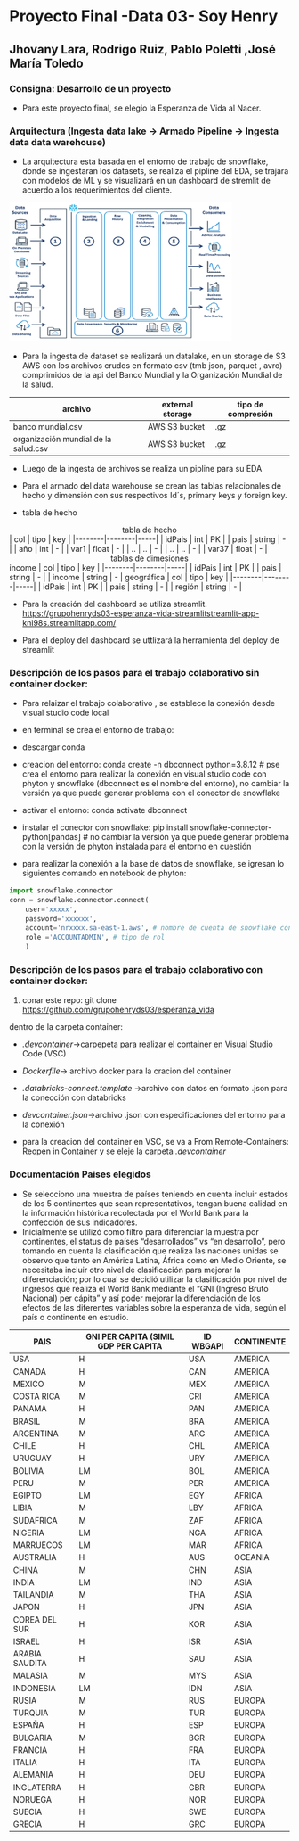 # Proyecto Final -Data 03- Soy Henry
## Jhovany Lara, Rodrigo Ruiz, Pablo Poletti ,José María Toledo

### Consigna: Desarrollo de un proyecto

- Para este proyecto final, se elegio la Esperanza de Vida al Nacer.


### Arquitectura (Ingesta data lake -> Armado Pipeline -> Ingesta data data warehouse)

- La arquitectura esta basada en el entorno de trabajo de snowflake, donde se ingestaran los datasets, se realiza el pipline del EDA, se trajara con modelos de ML y se visualizará en un dashboard de stremlit de acuerdo a los requerimientos del cliente.

<img src="/imagenes/engineering snowflake2.png" width="400" height="250"/>

- Para la ingesta de dataset se realizará un datalake, en un storage de S3 AWS con los archivos crudos en formato csv (tmb json, parquet , avro) comprimidos de la api del Banco Mundial y la Organización Mundial de la salud.

| archivo                              | external storage | tipo de compresión |
|--------------------------------------|------------------|--------------------|
| banco mundial.csv                    | AWS S3 bucket    | .gz                |
| organización mundial de la salud.csv | AWS S3 bucket    | .gz                |

- Luego de la ingesta de archivos se realiza un pipline para su EDA
- Para el armado del data warehouse se crean las tablas relacionales de hecho y dimensión con sus respectivos Id´s, primary keys y foreign key.

- tabla de hecho

<div class="pull-left">

<center>tabla de hecho </center>
| col    | tipo   | key | 
|--------|--------|-----|
| idPais | int    | PK  |
| pais   | string | -   |
| año    | int    | -   |
| var1   | float  | -   |
| ..     | ..     | -   |
| ..     | ..     | -   |
| var37  | float  | -   |
</div>

<center>tablas de dimesiones</center>
income
| col    | tipo   | key |
|--------|--------|-----|
| idPais | int    | PK  |
| pais   | string | -   |
| income | string | -   |
geográfica
| col    | tipo   | key |
|--------|--------|-----|
| idPais | int    | PK  |
| pais   | string | -   |
| región | string | -   |

</div>
</div>


- Para la creación del dashboard se utiliza streamlit. https://grupohenryds03-esperanza-vida-streamlitstreamlit-app-kni98s.streamlitapp.com/

- Para el deploy del dashboard se uttlizará la herramienta del deploy de streamlit

### Descripción de los pasos para el trabajo colaborativo sin container docker:

- Para relaizar el trabajo colaborativo , se establece la conexión desde visual studio code local

- en terminal se crea el entorno de trabajo:
- descargar conda
- creacion del entorno: conda create -n dbconnect python=3.8.12 # pse crea el entorno para realizar la conexión en visual studio code con phyton y snowflake (dbconnect es el nombre del entorno), no cambiar la versión ya que puede generar problema con el conector de snowflake
- activar el entorno: conda activate dbconnect
- instalar el conector con snowflake: pip install snowflake-connector-python[pandas] # no cambiar la versión ya que puede generar problema con la versión de phyton instalada para el entorno en cuestión
- para realizar la conexión a la base de datos de snowflake, se igresan lo siguientes comando en notebook de phyton:

```python
import snowflake.connector
conn = snowflake.connector.connect(
    user='xxxxx',
    password='xxxxxx',
    account='nrxxxx.sa-east-1.aws', # nombre de cuenta de snowflake con su región asgnada en cloud AWS
    role ='ACCOUNTADMIN', # tipo de rol
    )
```

### Descripción de los pasos para el trabajo colaborativo con container docker:

1. conar este repo: git clone https://github.com/grupohenryds03/esperanza_vida

dentro de la carpeta container:

- *.devcontainer*->carpepeta para realizar el container en Visual Studio Code (VSC)

- *Dockerfile*-> archivo docker para la cracion del container

- *.databricks-connect.template* ->archivo con datos en formato .json para la conección con databricks

- *devcontainer.json*->archivo .json con especificaciones del entorno para la conexión 

- para la creacion del container en VSC, se va a From Remote-Containers: Reopen in Container y se eleje la carpeta *.devcontainer*


### Documentación Paises elegidos

- Se selecciono una muestra de países teniendo en cuenta incluir estados de los 5 continentes que sean representativos, tengan buena calidad en la información histórica recolectada por el World Bank para la confección de sus indicadores.
-  Inicialmente se utilizó como filtro para diferenciar la muestra por continentes, el status de países “desarrollados” vs “en desarrollo”, pero tomando en cuenta la clasificación que realiza las naciones unidas se observo que tanto en América Latina, África como en Medio Oriente, se necesitaba incluir otro nivel de clasificación para mejorar la diferenciación; por lo cual se decidió utilizar la clasificación por nivel de ingresos que realiza el World Bank mediante el “GNI (Ingreso Bruto Nacional)  per cápita” y así poder mejorar la diferenciación de los efectos de las diferentes variables sobre la esperanza de vida, según el país o continente en estudio.

| PAIS           | GNI PER CAPITA (SIMIL GDP PER CAPITA | ID WBGAPI | CONTINENTE |
|----------------|--------------------------------------|-----------|------------|
| USA            | H                                    | USA       | AMERICA    |
| CANADA         | H                                    | CAN       | AMERICA    |
| MEXICO         | M                                    | MEX       | AMERICA    |
| COSTA RICA     | M                                    | CRI       | AMERICA    |
| PANAMA         | H                                    | PAN       | AMERICA    |
| BRASIL         | M                                    | BRA       | AMERICA    |
| ARGENTINA      | M                                    | ARG       | AMERICA    |
| CHILE          | H                                    | CHL       | AMERICA    |
| URUGUAY        | H                                    | URY       | AMERICA    |
| BOLIVIA        | LM                                   | BOL       | AMERICA    |
| PERU           | M                                    | PER       | AMERICA    |
| EGIPTO         | LM                                   | EGY       | AFRICA     |
| LIBIA          | M                                    | LBY       | AFRICA     |
| SUDAFRICA      | M                                    | ZAF       | AFRICA     |
| NIGERIA        | LM                                   | NGA       | AFRICA     |
| MARRUECOS      | LM                                   | MAR       | AFRICA     |
| AUSTRALIA      | H                                    | AUS       | OCEANIA    |
| CHINA          | M                                    | CHN       | ASIA       |
| INDIA          | LM                                   | IND       | ASIA       |
| TAILANDIA      | M                                    | THA       | ASIA       |
| JAPON          | H                                    | JPN       | ASIA       |
| COREA DEL SUR  | H                                    | KOR       | ASIA       |
| ISRAEL         | H                                    | ISR       | ASIA       |
| ARABIA SAUDITA | H                                    | SAU       | ASIA       |
| MALASIA        | M                                    | MYS       | ASIA       |
| INDONESIA      | LM                                   | IDN       | ASIA       |
| RUSIA          | M                                    | RUS       | EUROPA     |
| TURQUIA        | M                                    | TUR       | EUROPA     |
| ESPAÑA         | H                                    | ESP       | EUROPA     |
| BULGARIA       | M                                    | BGR       | EUROPA     |
| FRANCIA        | H                                    | FRA       | EUROPA     |
| ITALIA         | H                                    | ITA       | EUROPA     |
| ALEMANIA       | H                                    | DEU       | EUROPA     |
| INGLATERRA     | H                                    | GBR       | EUROPA     |
| NORUEGA        | H                                    | NOR       | EUROPA     |
| SUECIA         | H                                    | SWE       | EUROPA     |
| GRECIA         | H                                    | GRC       | EUROPA     |


